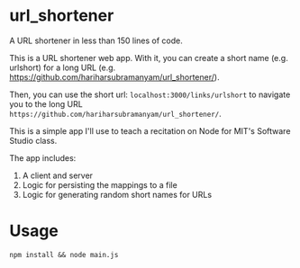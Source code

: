 # url_shortener
A URL shortener in less than 150 lines of code.

This is a URL shortener web app. With it, you can create a short name (e.g. urlshort) for a long URL (e.g. https://github.com/hariharsubramanyam/url_shortener/).

Then, you can use the short url: `localhost:3000/links/urlshort` to navigate you to the long URL `https://github.com/hariharsubramanyam/url_shortener/`.

This is a simple app I'll use to teach a recitation on Node for MIT's Software Studio class.

The app includes:

1. A client and server
2. Logic for persisting the mappings to a file
3. Logic for generating random short names for URLs

# Usage

```
npm install && node main.js
```
